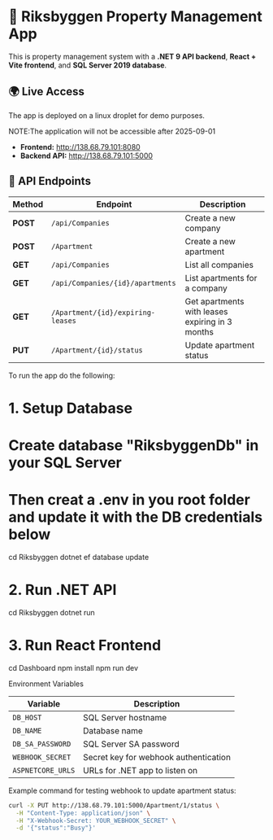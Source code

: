 # 🏢 Riksbyggen Property Management App

This is property management system with a **.NET 9 API backend**, **React + Vite frontend**, and **SQL Server 2019 database**.  

## 🌍 Live Access

The app is deployed on a linux droplet for demo purposes.

NOTE:The application will not be accessible after 2025-09-01

- **Frontend:** http://138.68.79.101:8080  
- **Backend API:** http://138.68.79.101:5000  

## 🔗 API Endpoints

| Method | Endpoint | Description |
|--------|----------|-------------|
| **POST** | `/api/Companies` | Create a new company |
| **POST** | `/Apartment` | Create a new apartment |
| **GET**  | `/api/Companies` | List all companies |
| **GET**  | `/api/Companies/{id}/apartments` | List apartments for a company |
| **GET**  | `/Apartment/{id}/expiring-leases` | Get apartments with leases expiring in 3 months |
| **PUT**  | `/Apartment/{id}/status` | Update apartment status |
 
 To run the app do the following:

# 1. Setup Database
# Create database "RiksbyggenDb" in your SQL Server
# Then creat a .env in you root folder and update it with the DB credentials below

cd Riksbyggen
dotnet ef database update

# 2. Run .NET API
cd Riksbyggen
dotnet run

# 3. Run React Frontend
cd Dashboard
npm install
npm run dev

Environment Variables

| Variable          | Description                           |
| ----------------- | ------------------------------------- |
| `DB_HOST`         | SQL Server hostname                   |
| `DB_NAME`         | Database name                         |
| `DB_SA_PASSWORD`  | SQL Server SA password                |
| `WEBHOOK_SECRET`  | Secret key for webhook authentication |
| `ASPNETCORE_URLS` | URLs for .NET app to listen on        |

Example command for testing webhook to update apartment status:

```bash
curl -X PUT http://138.68.79.101:5000/Apartment/1/status \
  -H "Content-Type: application/json" \
  -H "X-Webhook-Secret: YOUR_WEBHOOK_SECRET" \
  -d '{"status":"Busy"}'